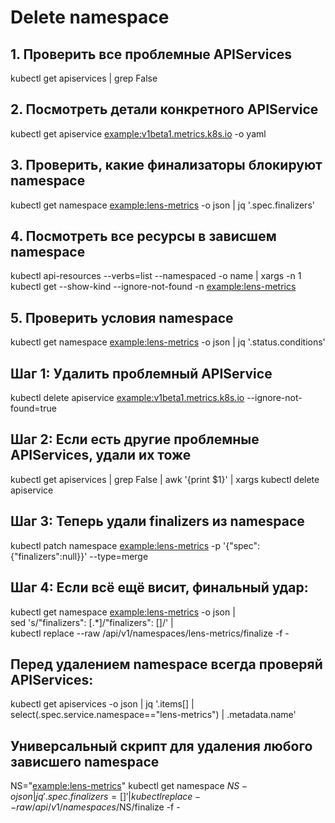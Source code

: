 # Delete namespace

## 1. Проверить все проблемные APIServices

kubectl get apiservices | grep False

## 2. Посмотреть детали конкретного APIService

kubectl get apiservice <example:v1beta1.metrics.k8s.io> -o yaml

## 3. Проверить, какие финализаторы блокируют namespace

kubectl get namespace <example:lens-metrics> -o json | jq '.spec.finalizers'

## 4. Посмотреть все ресурсы в зависшем namespace

kubectl api-resources --verbs=list --namespaced -o name | xargs -n 1 kubectl get --show-kind --ignore-not-found -n <example:lens-metrics>

## 5. Проверить условия namespace

kubectl get namespace <example:lens-metrics> -o json | jq '.status.conditions'

## Шаг 1: Удалить проблемный APIService

kubectl delete apiservice <example:v1beta1.metrics.k8s.io> --ignore-not-found=true

## Шаг 2: Если есть другие проблемные APIServices, удали их тоже

kubectl get apiservices | grep False | awk '{print $1}' | xargs kubectl delete apiservice

## Шаг 3: Теперь удали finalizers из namespace

kubectl patch namespace <example:lens-metrics> -p '{"spec":{"finalizers":null}}' --type=merge

## Шаг 4: Если всё ещё висит, финальный удар:

kubectl get namespace <example:lens-metrics> -o json | \
 sed 's/"finalizers": \[.\*\]/"finalizers": []/' | \
 kubectl replace --raw /api/v1/namespaces/lens-metrics/finalize -f -

## Перед удалением namespace всегда проверяй APIServices:

kubectl get apiservices -o json | jq '.items[] | select(.spec.service.namespace=="lens-metrics") | .metadata.name'

## Универсальный скрипт для удаления любого зависшего namespace

NS="<example:lens-metrics>"
kubectl get namespace $NS -o json | jq '.spec.finalizers = []' | kubectl replace --raw /api/v1/namespaces/$NS/finalize -f -
